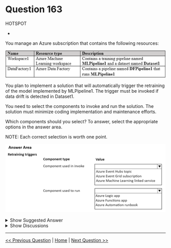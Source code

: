 # Question 163

HOTSPOT

-

You manage an Azure subscription that contains the following resources:

![Question Image](../images/q163_q_image566.png)

You plan to implement a solution that will automatically trigger the retraining of the model implemented by MLPipeline1. The trigger must be invoked if data drift is detected in Dataset1.

You need to select the components to invoke and run the solution. The solution must minimize coding implementation and maintenance efforts.

Which components should you select? To answer, select the appropriate options in the answer area.

NOTE: Each correct selection is worth one point.

![Question Image](../images/q163_q_image567.png)

<details>
  <summary>Show Suggested Answer</summary>

<img src="../images/q163_ans_0_image568.png" alt="Answer Image"><br>

</details>

<details>
  <summary>Show Discussions</summary>

<blockquote><p><strong>445f1bd</strong> <code>(Mon 21 Jul 2025 14:37)</code> - <em>Upvotes: 1</em></p><p>Event grid

Logic apps (since it says minimal code)</p></blockquote>

<blockquote><p><strong>jefimija</strong> <code>(Mon 14 Oct 2024 12:03)</code> - <em>Upvotes: 3</em></p><p>Invoke Component: Azure Event Grid
Run Component: Azure Functions</p></blockquote>
<blockquote><p><strong>jefimija</strong> <code>(Mon 28 Oct 2024 12:31)</code> - <em>Upvotes: 1</em></p><p>Or it could be Logic Apps

Can someone explain the difference between Azure Functins and Logic Apps?</p></blockquote>

<blockquote><p><strong>nposteraro</strong> <code>(Fri 27 Jun 2025 13:39)</code> - <em>Upvotes: 1</em></p><p>I think it&#x27;s Logic App since is a visual designer with minimal or no code, whereas Functions is more code-centric</p></blockquote>

</details>

---

[<< Previous Question](question_162.md) | [Home](../index.md) | [Next Question >>](question_164.md)
